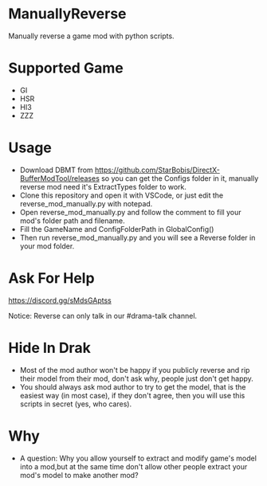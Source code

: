 # ManuallyReverse

Manually reverse a game mod with python scripts.

# Supported Game
- GI
- HSR
- HI3
- ZZZ

# Usage
- Download DBMT from https://github.com/StarBobis/DirectX-BufferModTool/releases so you can get the Configs folder in it, manually reverse mod need it's ExtractTypes folder to work.
- Clone this repository and open it with VSCode, or just edit the reverse_mod_manually.py with notepad.
- Open reverse_mod_manually.py and follow the comment to fill your mod's folder path and filename.
- Fill the GameName and ConfigFolderPath in GlobalConfig()
- Then run reverse_mod_manually.py and you will see a Reverse folder in your mod folder.

# Ask For Help
https://discord.gg/sMdsGAptss

Notice: Reverse can only talk in our #drama-talk channel.

# Hide In Drak
- Most of the mod author won't be happy if you publicly reverse and rip their model from their mod, don't ask why, people just don't get happy.
- You should always ask mod author to try to get the model, that is the easiest way (in most case), if they don't agree, then you will use this scripts in secret (yes, who cares).

# Why
- A question: Why you allow yourself to extract and modify game's model into a mod,but at the same time don't allow other people extract your mod's model to make another mod? 
